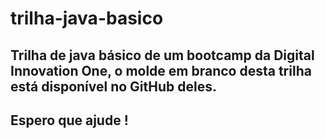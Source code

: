 # trilha-java-basico

## Trilha de java básico de um bootcamp da Digital Innovation One, o molde em branco desta trilha está disponível no GitHub deles.
## Espero que ajude !
